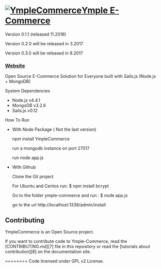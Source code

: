 <h1>
<a href="http://www.ymple.com"><img alt="YmpleCommerce" src="http://www.ymple.com/img/logo_ymple.png" title="YmpleCommerce"/>Ymple E-Commerce</a>
</h1>

Version 0.1.1 (released 11.2016)

Version 0.2.0 will be released in 3.2017

Version 0.3.0 will be released in 9.2017


### [Website](http://www.ymple.com/)


Open Source E-Commerce Solution for Everyone built with Sails.js (Node.js + MongoDB)

System Dependencies
* Node.js v4.4.1
* MongoDB v3.2.6
* Sails.js v0.12

How To Run

- With Node Package ( Not the last version)

    npm install YmpleCommerce

    run a mongodb instance on port 27017

    run node app.js


- With Github


    Clone the Git project

    For Ubuntu and Centos run: 
    $ npm install bcrypt

    Go to the folder ymple-commerce and run :
    $ node app.js

    go to the url http://localhost:1338/admin/install


Contributing
--------

YmpleCommerce is an Open Source project.

If you want to contribute code to Ymple-Commerce, read the [CONTRIBUTING.md][7] file in this repository or read the [tutorials about contribution][8] on the documentation site.


========
Code licensed under GPL v2 License.
